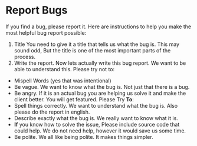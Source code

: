 # Report Bugs
If you find a bug, please report it. Here are instructions to help you make the most helpful bug report possible:
1. Title
You need to give it a title that tells us what the bug is. This may sound odd, But the title is one of the most important parts of the process.
2. Write the report.
Now lets actually write this bug report. We want to be able to understand this. Please try not to:
* Mispell Words (yes that was intentional)
* Be vague. We want to know what the bug is. Not just that there is a bug.
* Be angry. If it is an actual bug you are helping us solve it and make the client better. You will get featured.
Please Try **To**:
* Spell things correctly. We want to understand what the bug is. Also please do the report in english. 
* Describe exactly what the bug is. We really want to know what it is.
* **If** you know how to solve the issue, Please include source code that could help. We do not need help, however it would save us some time.
* Be polite. We all like being polite. It makes things simpler.
